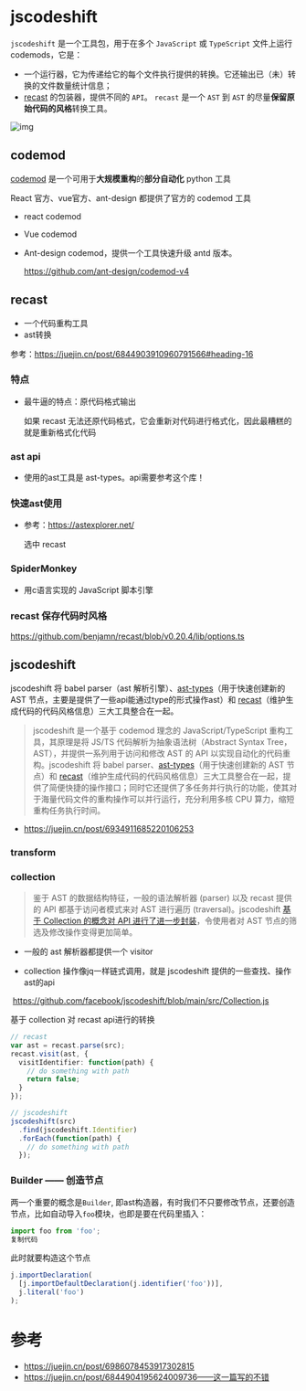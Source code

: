 # jscodeshift

`jscodeshift` 是一个工具包，用于在多个 `JavaScript` 或 `TypeScript` 文件上运行 codemods，它是：

- 一个运行器，它为传递给它的每个文件执行提供的转换。它还输出已（未）转换的文件数量统计信息；
- [recast](https://link.juejin.cn/?target=https%3A%2F%2Fgithub.com%2Fbenjamn%2Frecast) 的包装器，提供不同的 `API`。 `recast` 是一个 `AST` 到 `AST` 的尽量**保留原始代码的风格**转换工具。

![img](https://p3-juejin.byteimg.com/tos-cn-i-k3u1fbpfcp/af5c5701080b426398d58f212c4ce7db~tplv-k3u1fbpfcp-zoom-in-crop-mark:4536:0:0:0.awebp)



## codemod

[codemod](https://link.juejin.cn/?target=https%3A%2F%2Fgithub.com%2Ffacebookarchive%2Fcodemod) 是一个可用于**大规模重构**的**部分自动化** python 工具

React 官方、vue官方、ant-design 都提供了官方的 codemod 工具

* react codemod

* Vue codemod

* Ant-design codemod，提供一个工具快速升级 antd 版本。

  https://github.com/ant-design/codemod-v4

## recast

* 一个代码重构工具
* ast转换

参考：https://juejin.cn/post/6844903910960791566#heading-16

### 特点

* 最牛逼的特点：原代码格式输出

  如果 recast 无法还原代码格式，它会重新对代码进行格式化，因此最糟糕的就是重新格式化代码

### ast api

* 使用的ast工具是 ast-types。api需要参考这个库！

### 快速ast使用

* 参考：https://astexplorer.net/

  选中 recast

### SpiderMonkey

* 用c语言实现的 JavaScript 脚本引擎

### recast 保存代码时风格

https://github.com/benjamn/recast/blob/v0.20.4/lib/options.ts

## jscodeshift

jscodeshift 将 babel parser（ast 解析引擎）、[ast-types](https://link.juejin.cn/?target=https%3A%2F%2Fgithub.com%2Fbenjamn%2Fast-types)（用于快速创建新的 AST 节点，主要是提供了一些api能通过type的形式操作ast）和 [recast](https://link.juejin.cn/?target=https%3A%2F%2Fgithub.com%2Fbenjamn%2Frecast%2F)（维护生成代码的代码风格信息）三大工具整合在一起。

> jscodeshift 是一个基于 codemod 理念的 JavaScript/TypeScript 重构工具，其原理是将 JS/TS 代码解析为抽象语法树（Abstract Syntax Tree，AST），并提供一系列用于访问和修改 AST 的 API 以实现自动化的代码重构。jscodeshift 将 babel parser、[ast-types](https://link.juejin.cn?target=https%3A%2F%2Fgithub.com%2Fbenjamn%2Fast-types)（用于快速创建新的 AST 节点）和 [recast](https://link.juejin.cn?target=https%3A%2F%2Fgithub.com%2Fbenjamn%2Frecast%2F)（维护生成代码的代码风格信息）三大工具整合在一起，提供了简便快捷的操作接口；同时它还提供了多任务并行执行的功能，使其对于海量代码文件的重构操作可以并行运行，充分利用多核 CPU 算力，缩短重构任务执行时间。

* https://juejin.cn/post/6934911685220106253

### transform



### collection

> 鉴于 AST 的数据结构特征，一般的语法解析器 (parser) 以及 recast 提供的 API 都基于访问者模式来对 AST 进行遍历 (traversal)。jscodeshift [基于 Collection 的概念对 API 进行了进一步封装](https://link.juejin.cn?target=https%3A%2F%2Fgithub.com%2Ffacebook%2Fjscodeshift%23collections-and-traversal)，令使用者对 AST 节点的筛选及修改操作变得更加简单。

* 一般的 ast 解析器都提供一个 visitor



* collection 操作像jq一样链式调用，就是 jscodeshift 提供的一些查找、操作ast的api

​	https://github.com/facebook/jscodeshift/blob/main/src/Collection.js

基于 collection 对 recast api进行的转换

```typescript
// recast
var ast = recast.parse(src);
recast.visit(ast, {
  visitIdentifier: function(path) {
    // do something with path
    return false;
  }
});

// jscodeshift
jscodeshift(src)
  .find(jscodeshift.Identifier)
  .forEach(function(path) {
    // do something with path
  });
```



### Builder —— 创造节点

两一个重要的概念是`Builder`, 即ast构造器，有时我们不只要修改节点，还要创造节点，比如自动导入`foo`模块，也即是要在代码里插入：

```javascript
import foo from 'foo';
复制代码
```

此时就要构造这个节点

```js
j.importDeclaration(
  [j.importDefaultDeclaration(j.identifier('foo'))],
  j.literal('foo')
);
```





# 参考

* https://juejin.cn/post/6986078453917302815
* https://juejin.cn/post/6844904195624009736——这一篇写的不错